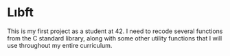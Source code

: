 # Lıbft
This is my first project as a student at 42. I need to recode several functions from the C standard library, along with some other utility functions that I will use throughout my entire curriculum.
